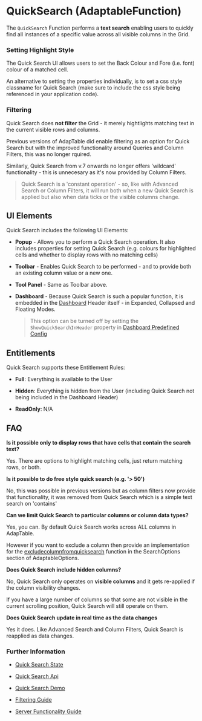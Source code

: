 # QuickSearch (AdaptableFunction)

The `QuickSearch` Function performs a **text search** enabling users to quickly find all instances of a specific value across all visible columns in the Grid.

### Setting Highlight Style

The Quick Search UI allows users to set the Back Colour and Fore (i.e. font) colour of a matched cell.  

An alternative to setting the properties individually, is to set a css style classname for Quick Search (make sure to include the css style being referenced in your application code).


### Filtering

Quick Search does **not filter** the Grid - it merely hightlights matching text in the current visible rows and columns.

Previous versions of AdapTable did enable filtering as an option for Quick Search but with the improved functionality around Queries and Column Filters, this was no longer rquired.

Similarly, Quick Search from v.7 onwards no longer offers 'wildcard' functionality - this is unnecesary as it's now provided by Column Filters.

> Quick Search is a 'constant operation' - so, like with Advanced Search or Column Filters, it will run both when a new Quick Search is applied but also when data ticks or the visible columns change.


## UI Elements

Quick Search includes the following UI Elements:

- **Popup** - Allows you to perform a Quick Search operation.  It also includes properties for setting Quick Search (e.g. colours for highlighted cells and whether to display rows with no matching cells)

- **Toolbar** - Enables Quick Search to be performed - and to provide both an existing column value or a new one.

- **Tool Panel** - Same as Toolbar above.

- **Dashboard** - Because Quick Search is such a popular function, it is embedded in the [Dashboard](./dashboard-function.md) Header itself - in Expanded, Collapsed and Floating Modes.

    > This option can be turned off by setting the `ShowQuickSearchInHeader` property in [Dashboard Predefined Config](https://api.adaptabletools.com/interfaces/_src_predefinedconfig_dashboardstate_.dashboardstate.html#showquicksearchinheader)
    

## Entitlements

Quick Search supports these Entitlement Rules:

- **Full**: Everything is available to the User

- **Hidden**: Everything is hidden from the User (including Quick Search not being included in the Dashboard Header)

- **ReadOnly**: N/A

## FAQ

**Is it possible only to display rows that have cells that contain the search text?**

Yes. There are options to highlight matching cells, just return matching rows, or both.

**Is it possible to do free style quick search (e.g. '> 50')**

No, this was possible in previous versions but as column filters now provide that functionality, it was removed from Quick Search which is a simple text search on 'contains'

**Can we limit Quick Search to particular columns or column data types?**

Yes, you can. By default Quick Search works across ALL columns in AdapTable.

However if you want to exclude a column then provide an implementation for the [excludecolumnfromquicksearch](https://api.adaptabletools.com/interfaces/_src_adaptableoptions_searchoptions_.searchoptions.html#excludecolumnfromquicksearch) function in the SearchOptions section of AdaptableOptions.

**Does Quick Search include hidden columns?**

No, Quick Search only operates on **visible columns** and it gets re-applied if the column visibility changes. 

If you have a large number of columns so that some are not visible in the current scrolling position, Quick Search will still operate on them.

**Does Quick Search update in real time as the data changes**

Yes it does. Like Advanced Search and Column Filters, Quick Search is reapplied as data changes.


### Further Information

- [Quick Search State](https://api.adaptabletools.com/interfaces/_src_predefinedconfig_quicksearchstate_.quicksearchstate.html)

- [Quick Search Api](https://api.adaptabletools.com/interfaces/_src_api_quicksearchapi_.quicksearchapi.html)

- [Quick Search Demo](https://demo.adaptabletools.com/search/aggridquicksearchdemo)

- [Filtering Guide](../guides/adaptable-filtering-guide.md)

- [Server Functionality Guide](../guides/adaptable-server-functionality-guide.md)